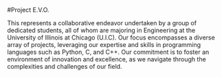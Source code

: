 #Project E.V.O.

This represents a collaborative endeavor undertaken by a group of dedicated students, all of whom are majoring in Engineering at the University of Illinois at Chicago (U.I.C). Our focus encompasses a diverse array of projects, leveraging our expertise and skills in programming languages such as Python, C, and C++. Our commitment is to foster an environment of innovation and excellence, as we navigate through the complexities and challenges of our field.
